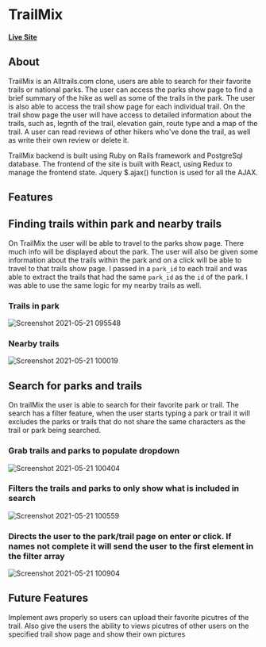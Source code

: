 # TrailMix

#### [Live Site](https://trail-mix-app.herokuapp.com/#/)


## About

TrailMix is an Alltrails.com clone, users are able to search for their favorite trails or national parks.  The user can access the parks show page to find a brief summary of the hike as well as some of the trails in the park.  The user is also able to access the trail show page for each individual trail.  On the trail show page the user will have access to detailed information about the trails, such as, legnth of the trail, elevation gain, route type and a map of the trail.  A user can read reviews of other hikers who've done the trail, as well as write their own review or delete it.

TrailMix backend is built using Ruby on Rails framework and PostgreSql database.  The frontend of the site is built with React, using Redux to manage the frontend state.  Jquery $.ajax() function is used for all the AJAX.


## Features 

## Finding trails within park and nearby trails

On TrailMix the user will be able to travel to the parks show page.  There much info will be displayed about the park.  The user will also be given some information about the trails within the park and on a click will be able to travel to that trails show page.  I passed in a `park_id` to each trail and was able to extract the trails that had the same
`park_id` as the `id` of the park. I was able to use the same logic for my nearby trails as well.

### Trails in park
![Screenshot 2021-05-21 095548](https://user-images.githubusercontent.com/24721324/119148914-f955d500-ba1a-11eb-8099-d35f40487963.png)

### Nearby trails
![Screenshot 2021-05-21 100019](https://user-images.githubusercontent.com/24721324/119149272-5e112f80-ba1b-11eb-8ae4-de9a955d8af9.png)


## Search for parks and trails

On trailMix the user is able to search for their favorite park or trail.  The search has a filter feature, when the user starts typing a park or trail it will excludes the parks or trails that do not share the same characters as the trail or park being searched.

### Grab trails and parks to populate dropdown
 ![Screenshot 2021-05-21 100404](https://user-images.githubusercontent.com/24721324/119149877-eb548400-ba1b-11eb-8e31-5233bd272a31.png)
 
### Filters the trails and parks to only show what is included in search
![Screenshot 2021-05-21 100559](https://user-images.githubusercontent.com/24721324/119150331-569e5600-ba1c-11eb-9888-974e600b00e3.png)

### Directs the user to the park/trail page on enter or click.  If names not complete it will send the user to the first element in the filter array

![Screenshot 2021-05-21 100904](https://user-images.githubusercontent.com/24721324/119150603-982f0100-ba1c-11eb-8011-92e1ccfcf1c7.png)


## Future Features

Implement aws properly so users can upload their favorite picutres of the trail. Also give the users the ability to views picutres of other users on the specified trail show page and show their own pictures


